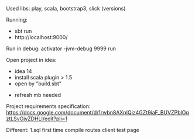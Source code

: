 Used libs:
play, scala, bootstrap3, slick (versions)

Running:
- sbt run
- http://localhost:9000/

Run in debug: 
activator -jvm-debug 9999 run

Open project in idea:
- idea 14
- install scala plugin > 1.5
- open by "build.sbt"
* refresh mb needed

Project requirements specification:
https://docs.google.com/document/d/1rwbn8AXpIQiz4GZt9iaF_BUVZPblOqztLSvGjyZDHLI/edit?pli=1

Different:
1.sql
first time compile
routes
client test page




